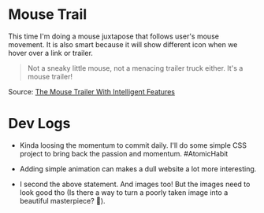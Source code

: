 # Mouse Trail

This time I'm doing a mouse juxtapose that follows user's mouse movement. It is also smart because it will show different icon when we hover over a link or trailer.

> Not a sneaky little mouse, not a menacing trailer truck either. It's a mouse trailer!

Source: [The Mouse Trailer With Intelligent Features](https://www.youtube.com/watch?v=CZIJKkwc8l8)

# Dev Logs

- Kinda loosing the momentum to commit daily. I'll do some simple CSS project to bring back the passion and momentum. #AtomicHabit

- Adding simple animation can makes a dull website a lot more interesting.

- I second the above statement. And images too! But the images need to look good tho (Is there a way to turn a poorly taken image into a beautiful masterpiece? 🤔).
